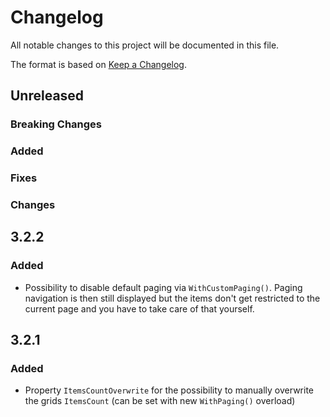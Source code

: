 # Changelog
All notable changes to this project will be documented in this file.

The format is based on [Keep a Changelog](http://keepachangelog.com/en/1.0.0/).

## Unreleased

### Breaking Changes

### Added

### Fixes

### Changes

## 3.2.2

### Added
* Possibility to disable default paging via `WithCustomPaging()`. Paging navigation is then still displayed but the items don't get restricted to the current page and you have to take care of that yourself.

## 3.2.1

### Added
* Property `ItemsCountOverwrite` for the possibility to manually overwrite the grids `ItemsCount` (can be set with new `WithPaging()` overload)

